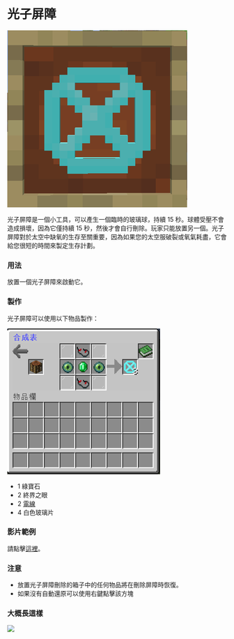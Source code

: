 # 光子屏障

![](<../.gitbook/assets/image (70).png>)

光子屏障是一個小工具，可以產生一個臨時的玻璃球，持續 15 秒。球體受壓不會造成損壞，因為它僅持續 15 秒，然後才會自行刪除。玩家只能放置另一個。光子屏障對於太空中缺氧的生存至關重要，因為如果您的太空服破裂或氧氣耗盡，它會給您很短的時間來製定生存計劃。

### 用法

放置一個光子屏障來啟動它。

### 製作

光子屏障可以使用以下物品製作：

![](<../.gitbook/assets/image (69).png>)

* 1 綠寶石
* 2 終界之眼
* 2 [電線](wire.md)
* 4 白色玻璃片

### 影片範例

請點擊[這裡](https://vimeo.com/276941189)。

### 注意

* 放置光子屏障刪除的箱子中的任何物品將在刪除屏障時恢復。
* 如果沒有自動還原可以使用右鍵點擊該方塊

### 大概長這樣

![](https://camo.githubusercontent.com/7b4f2e088c98e8814e8e4ce52e4a16b452d7326ddd19fce86a811d696d40adca/68747470733a2f2f692e696d6775722e636f6d2f55574e4f6b32572e706e67)

#### &#x20;
